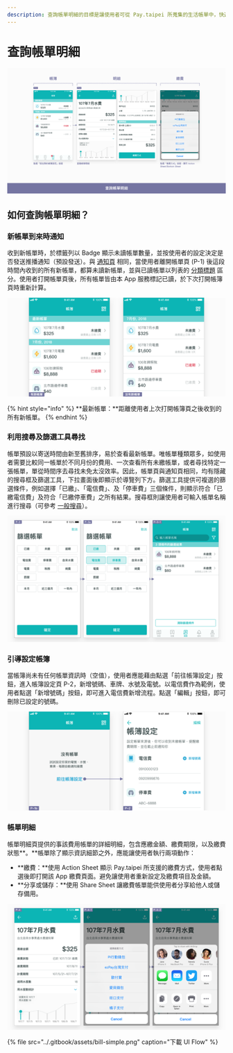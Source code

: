 ```yaml
---
description: 查詢帳單明細的目標是讓使用者可從 Pay.taipei 所蒐集的生活帳單中，快速查看帳單繳費狀態
---
```


# 查詢帳單明細

![&#x67E5;&#x8A62;&#x5E33;&#x55AE;&#x660E;&#x7D30; \(&#x7C21;&#x8981; UI Flow\)](../.gitbook/assets/bill-simple.png)

## 如何查詢帳單明細？

### 新帳單到來時通知

收到新帳單時，於標籤列以 Badge 顯示未讀帳單數量，並按使用者的設定決定是否發送推播通知（預設發送）。與 [通知頁](../pages-1/tong-zhi-n.md) 相同，當使用者離開帳單頁 \(P-1\) 後這段時間內收到的所有新帳單，都算未讀新帳單，並與已讀帳單以列表的 [分類標題](../component/untitled-4.md#fen) 區分。使用者打開帳單頁後，所有帳單皆由本 App 服務標記已讀，於下次打開帳簿頁時重新計算。

![&#x5E33;&#x7C3F;&#x9801; P-1 &#x662F;&#x5426;&#x6709;&#x65B0;&#x5E33;&#x55AE;](../.gitbook/assets/newbill.png)

{% hint style="info" %}
**最新帳單：**距離使用者上次打開帳簿頁之後收到的所有新帳單。
{% endhint %}

### 利用搜尋及篩選工具尋找

帳單預設以寄送時間由新至舊排序，易於查看最新帳單。唯帳單種類眾多，如使用者需要比較同一帳單於不同月份的費用、一次查看所有未繳帳單，或者尋找特定一張帳單，單從時間序去尋找未免太沒效率。因此，帳單頁與通知頁相同，均有隱藏的搜尋框及篩選工具，下拉畫面後即顯示於導覽列下方。篩選工具提供可複選的篩選條件，例如選擇「已繳」、「電信費」、及「停車費」三個條件，則顯示符合「已繳電信費」及符合「已繳停車費」之所有結果。搜尋框則讓使用者可輸入帳單名稱進行搜尋（可參考 [一般搜尋](sou-ji-pai-xu.md#ru-he-hang-yi-ban-sou)）。

![&#x7BE9;&#x9078;&#x5E33;&#x55AE; P-3, P-3a, P-3-1](../.gitbook/assets/filter_bill.png)

### 引導設定帳簿

當帳簿尚未有任何帳單資訊時（空值），使用者應能藉由點選「前往帳簿設定」按鈕，進入帳簿設定頁 P-2，新增號碼、車牌、水號及電號。以電信費作為範例，使用者點選「新增號碼」按鈕，即可進入電信費新增流程。點選「編輯」按鈕，即可刪除已設定的號碼。

![&#x524D;&#x5F80;&#x8A2D;&#x5B9A; P-1b, P-2](../.gitbook/assets/bill-setting.png)

### 帳單明細

帳單明細頁提供的事該費用帳單的詳細明細，包含應繳金額、繳費期限，以及繳費狀態**。**帳單除了顯示資訊細節之外，應能讓使用者執行兩項動作：

* **繳費：**使用 Action Sheet 顯示 Pay.taipei 所支援的繳費方式，使用者點選後即打開該 App 繳費頁面。避免讓使用者重新設定及繳費項目及金額。
* **分享或儲存：**使用 Share Sheet 讓繳費帳單能供使用者分享給他人或儲存備用。

![](../.gitbook/assets/bill-action.png)

{% file src="../.gitbook/assets/bill-simple.png" caption="下載 UI Flow" %}

